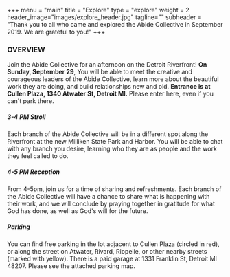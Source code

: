+++
menu = "main"
title = "Explore"
type = "explore"
weight = 2
header_image="images/explore_header.jpg"
tagline=""
subheader = "Thank you to all who came and explored the Abide Collective in September 2019. We are grateful to you!"
+++
### OVERVIEW

Join the Abide Collective for an afternoon on the Detroit Riverfront! **On Sunday, September 29**, You will be able to meet the creative and courageous leaders of the Abide Collective, learn more about the beautiful work they are doing, and build relationships new and old. **Entrance is at Cullen Plaza, 1340 Atwater St, Detroit MI.** Please enter here, even if you can't park there. 

##### 3-4 PM Stroll

Each branch of the Abide Collective will be in a different spot along the Riverfront at the new Milliken State Park and Harbor. You will be able to chat with any branch you desire, learning who they are as people and the work they feel called to do.

##### 4-5 PM Reception

From 4-5pm, join us for a time of sharing and refreshments. Each branch of the Abide Collective will have a chance to share what is happening with their work, and we will conclude by praying together in gratitude for what God has done, as well as God's will for the future. 

##### Parking

You can find free parking in the lot adjacent to Cullen Plaza (circled in red), or along the street on Atwater, Rivard, Riopelle, or other nearby streets (marked with yellow). There is a paid garage at 1331 Franklin St, Detroit MI 48207. Please see the attached parking map. 
